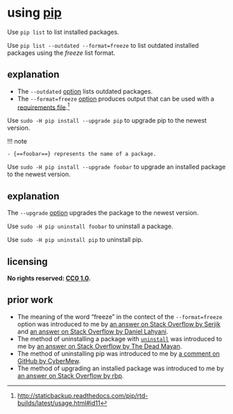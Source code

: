 # using [pip]

Use `pip list` to list installed packages.

Use `pip list --outdated --format=freeze` to list outdated installed packages using the *freeze* list format.

## explanation

- The `--outdated` [option](https://pip.pypa.io/en/stable/reference/pip_list/#cmdoption-o) lists outdated packages.
- The `--format=freeze` [option](https://pip.pypa.io/en/stable/reference/pip_list/#cmdoption-format) produces output that can be used with a [requirements file](https://pip.pypa.io/en/stable/user_guide/#requirements-files).[^usngpip1]

Use `sudo -H pip install --upgrade pip` to upgrade pip to the newest version.

!!! note
    
    - {==foobar==} represents the name of a package.

Use `sudo -H pip install --upgrade foobar` to upgrade an installed package to the newest version.

## explanation
The `--upgrade` [option](https://pip.pypa.io/en/stable/reference/pip_install/#cmdoption-u) upgrades the package to the newest version.

Use `sudo -H pip uninstall foobar` to uninstall a package.

Use `sudo -H pip uninstall pip` to uninstall pip.

## licensing
**No rights reserved: [CC0 1.0](https://creativecommons.org/publicdomain/zero/1.0/).**

## prior work
- The meaning of the word “freeze” in the contect of the `--format=freeze` option was introduced to me by [an answer on Stack Overflow by Serjik](https://stackoverflow.com/questions/18966564/pip-freeze-vs-pip-list/33207042#33207042) and [an answer on Stack Overflow by Daniel Lahyani](https://stackoverflow.com/questions/18966564/pip-freeze-vs-pip-list/49251593#49251593).
- The method of uninstalling a package with [`uninstall`](https://pip.pypa.io/en/stable/reference/pip_uninstall/) was introduced to me by [an answer on Stack Overflow by The Dead Mayan](https://stackoverflow.com/questions/48826015/uninstall-a-package-installed-with-pip-install/48826038#48826038).
- The method of uninstalling pip was introduced to me by [a comment on GitHub by CyberMew](https://github.com/pypa/pip/issues/1892).
- The method of upgrading an installed package was introduced to me by [an answer on Stack Overflow by rbp](https://stackoverflow.com/questions/2720014/upgrading-all-packages-with-pip/3452888#3452888).

[pip]: https://pip.pypa.io/en/stable/
[^usngpip1]: http://staticbackup.readthedocs.com/pip/rtd-builds/latest/usage.html#id11
